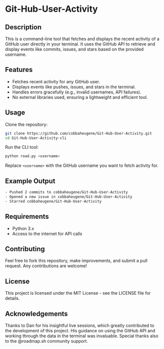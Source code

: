 ﻿# Git-Hub-User-Activity

## Description
This is a command-line tool that fetches and displays the recent activity of a GitHub user directly in your terminal. 
It uses the GitHub API to retrieve and display events like commits, issues, and stars based on the provided username.

## Features
- Fetches recent activity for any GitHub user.
- Displays events like pushes, issues, and stars in the terminal.
- Handles errors gracefully (e.g., invalid usernames, API failures).
- No external libraries used, ensuring a lightweight and efficient tool.

## Usage
Clone the repository:

```bash
git clone https://github.com/cobbaheugene/Git-Hub-User-Activity.git
cd Git-Hub-User-Activity-cli
```

Run the CLI tool:

```bash
python road.py <username>
```

Replace `<username>` with the GitHub username you want to fetch activity for.

## Example Output
```bash
- Pushed 2 commits to cobbaheugene/Git-Hub-User-Activity
- Opened a new issue in cobbaheugene/Git-Hub-User-Activity
- Starred cobbaheugene/Git-Hub-User-Activity
```

## Requirements
- Python 3.x
- Access to the internet for API calls

## Contributing
Feel free to fork this repository, make improvements, and submit a pull request. Any contributions are welcome!

## License
This project is licensed under the MIT License - see the LICENSE file for details.

## Acknowledgements
Thanks to Dan for his insightful live sessions, which greatly contributed to the development of this project. His guidance on using the GitHub API and working through the data in the terminal was invaluable. Special thanks also to the @roadmap.sh community support.
